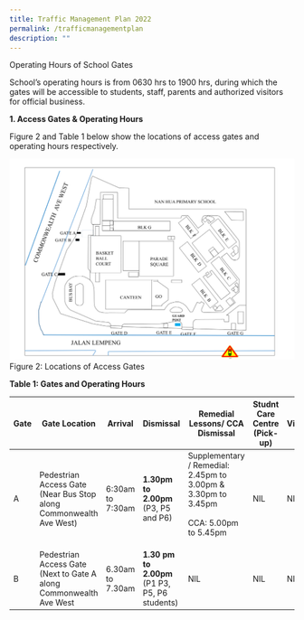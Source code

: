 ```yaml
---
title: Traffic Management Plan 2022
permalink: /trafficmanagementplan
description: ""
---
```

Operating Hours of School Gates
           

School’s operating hours is from 0630 hrs to 1900 hrs, during which the gates will be accessible to students, staff, parents and authorized visitors for official business.

**1. Access Gates & Operating Hours**
 
Figure 2 and Table 1 below show the locations of access gates and operating hours respectively.

![Figure 2: Locations of Access Gates](/images/Traffic%20Information%20-%20Figure%202.png)
Figure 2: Locations of Access Gates

**Table 1: Gates and Operating Hours**



| Gate | Gate Location | Arrival | Dismissal | Remedial Lessons/ CCA Dismissal | Studnt Care Centre (Pick-up) | Visitors |
| -------- | -------- | -------- | -------- | -------- | -------- | -------- |
| A |  Pedestrian Access Gate (Near Bus Stop along Commonwealth Ave West)    | 6:30am to 7:30am | **1.30pm to 2.00pm** (P3, P5 and P6) | Supplementary / Remedial: 2.45pm to 3.00pm & 3.30pm to 3.45pm <br><br> CCA: 5.00pm to 5.45pm </br></br>| NIL | NIL |
|B| Pedestrian Access Gate (Next to Gate A along Commonwealth Ave West | 6.30am to 7.30am | **1.30 pm to 2.00pm** (P1 P3, P5, P6 students) | NIL | NIL | NIL |

